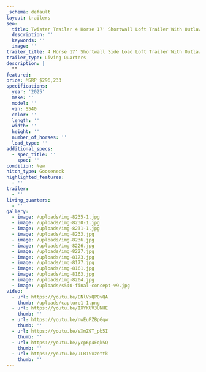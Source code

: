 ```yaml
---
_schema: default
layout: trailers
seo:
  title: Twister Trailer 4 Horse 17' Shortwall Loft Trailer With Outlaw LQ S540
  description: ''
  keywords: ''
  image: ''
trailer_title: 4 Horse 17' Shortwall Side Load Loft Trailer With Outlaw LQ S540
trailer_type: Living Quarters
description: |
  ""
featured:
price: MSRP $296,233
specifications:
  year: '2025'
  make: ''
  model: ''
  vin: S540
  color: ''
  length: ''
  width: ''
  height: ''
  number_of_horses: ''
  load_type: ''
additional_specs:
  - spec_title: ''
    spec: ''
condition: New
hitch_type: Gooseneck
highlighted_features:
  - ''
trailer:
  - ''
living_quarters:
  - ''
gallery:
  - image: /uploads/img-8235-1.jpg
  - image: /uploads/img-8230-1.jpg
  - image: /uploads/img-8231-1.jpg
  - image: /uploads/img-8233.jpg
  - image: /uploads/img-8236.jpg
  - image: /uploads/img-8226.jpg
  - image: /uploads/img-8227.jpg
  - image: /uploads/img-8173.jpg
  - image: /uploads/img-8177.jpg
  - image: /uploads/img-8161.jpg
  - image: /uploads/img-8163.jpg
  - image: /uploads/img-8204.jpg
  - image: /uploads/s540-final-concept-v9.jpg
video:
  - url: https://youtu.be/ENlVxQPOvQA
    thumb: /uploads/capture1-1.png
  - url: https://youtu.be/IXYKUV3UNHE
    thumb: ''
  - url: https://youtu.be/nwEuPZBpGqw
    thumb: ''
  - url: https://youtu.be/sXmZ9T_pb5I
    thumb: ''
  - url: https://youtu.be/ycp6p4Eqk5Q
    thumb: ''
  - url: https://youtu.be/JLR1Sxzettk
    thumb: ''
---
```

